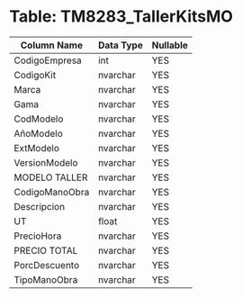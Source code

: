# Table: TM8283_TallerKitsMO

| Column Name | Data Type | Nullable |
|-------------|-----------|----------|
| CodigoEmpresa | int | YES |
| CodigoKit | nvarchar | YES |
| Marca | nvarchar | YES |
| Gama | nvarchar | YES |
| CodModelo | nvarchar | YES |
| AñoModelo | nvarchar | YES |
| ExtModelo | nvarchar | YES |
| VersionModelo | nvarchar | YES |
| MODELO TALLER | nvarchar | YES |
| CodigoManoObra | nvarchar | YES |
| Descripcion | nvarchar | YES |
| UT | float | YES |
| PrecioHora | nvarchar | YES |
| PRECIO TOTAL | nvarchar | YES |
| PorcDescuento | nvarchar | YES |
| TipoManoObra | nvarchar | YES |
